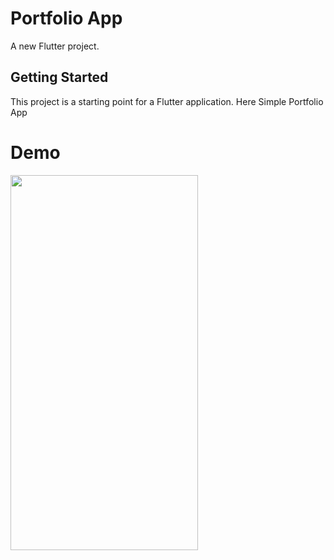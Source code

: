 # Portfolio App

A new Flutter project.

## Getting Started

This project is a starting point for a Flutter application.
Here Simple Portfolio App

# Demo
<img src="https://github.com/UjasBhatt10/Portfolio_App/assets/114408820/0a721606-194f-419d-88e4-8376b394f33e" width=300 height=600>

